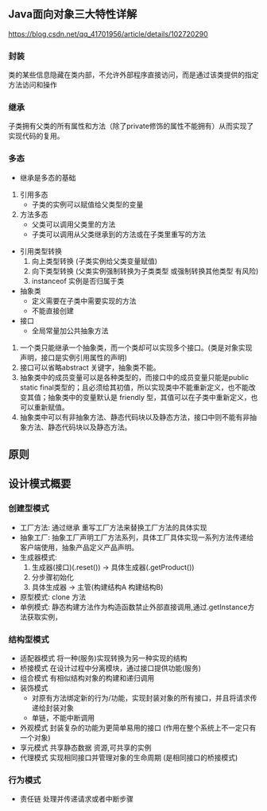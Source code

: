 
## Java面向对象三大特性详解
https://blog.csdn.net/qq_41701956/article/details/102720290
### 封装
类的某些信息隐藏在类内部，不允许外部程序直接访问，而是通过该类提供的指定方法访问和操作

### 继承
子类拥有父类的所有属性和方法（除了private修饰的属性不能拥有）从而实现了实现代码的复用。

### 多态 
- 继承是多态的基础

1. 引用多态
    - 子类的实例可以赋值给父类型的变量
2. 方法多态
    - 父类可以调用父类里的方法
    - 子类可以调用从父类继承到的方法或在子类里重写的方法

- 引用类型转换
    1. 向上类型转换 (子类实例给父类变量赋值)
    2. 向下类型转换 (父类实例强制转换为子类类型 或强制转换其他类型 有风险)
    3. instanceof 实例是否归属于类
- 抽象类
    - 定义需要在子类中需要实现的方法
    - 不能直接创建
- 接口
    - 全局常量加公共抽象方法

1. 一个类只能继承一个抽象类，而一个类却可以实现多个接口。(类是对象实现声明，接口是实例引用属性的声明)
2. 接口可以省略abstract 关键字，抽象类不能。
3. 抽象类中的成员变量可以是各种类型的，而接口中的成员变量只能是public static final类型的；且必须给其初值，所以实现类中不能重新定义，也不能改变其值；抽象类中的变量默认是 friendly 型，其值可以在子类中重新定义，也可以重新赋值。 
4. 抽象类中可以有非抽象方法、静态代码块以及静态方法，接口中则不能有非抽象方法、静态代码块以及静态方法。



## 原则

## 设计模式概要
### 创建型模式
- 工厂方法: 通过继承 重写工厂方法来替换工厂方法的具体实现
- 抽象工厂: 抽象工厂声明工厂方法系列，具体工厂具体实现一系列方法传递给客户端使用，抽象产品定义产品声明。
- 生成器模式: 
    1. 生成器(接口)(.reset()) -> 具体生成器(.getProduct()) 
    2. 分步骤初始化
    3. 具体生成器 -> 主管(构建结构A 构建结构B)
- 原型模式: clone 方法
- 单例模式: 静态构建方法作为构造函数禁止外部直接调用,通过.getInstance方法获取实例，

### 结构型模式

- 适配器模式 将一种(服务)实现转换为另一种实现的结构
- 桥接模式 在设计过程中分离模块，通过接口提供功能(服务)
- 组合模式 有相似结构对象的构建和递归调用
- 装饰模式 
    - 对原有方法绑定新的行为/功能，实现封装对象的所有接口，并且将请求传递给封装对象
    - 单链，不能中断调用
- 外观模式 封装复杂的功能为更简单易用的接口 (作用在整个系统上不一定只有一个对象)
- 享元模式 共享静态数据 资源,可共享的实例
- 代理模式 实现相同接口并管理对象的生命周期 (是相同接口的桥接模式)

### 行为模式
- 责任链 处理并传递请求或者中断步骤
